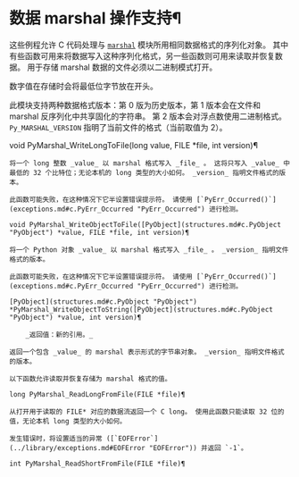 # 数据 marshal 操作支持¶

这些例程允许 C 代码处理与 [`marshal`](3.标准库/marshal.md#module-marshal "marshal: Convert Python objects to streams of bytes and back \(with different constraints\).") 模块所用相同数据格式的序列化对象。 其中有些函数可用来将数据写入这种序列化格式，另一些函数则可用来读取并恢复数据。 用于存储 marshal 数据的文件必须以二进制模式打开。

数字值在存储时会将最低位字节放在开头。

此模块支持两种数据格式版本：第 0 版为历史版本，第 1 版本会在文件和 marshal 反序列化中共享固化的字符串。 第 2 版本会对浮点数使用二进制格式。 `Py_MARSHAL_VERSION` 指明了当前文件的格式（当前取值为 2）。

void PyMarshal_WriteLongToFile(long value, FILE *file, int version)¶  

    

~~~
将一个 long 整数 _value_ 以 marshal 格式写入 _file_ 。 这将只写入 _value_ 中最低的 32 个比特位；无论本机的 long 类型的大小如何。 _version_ 指明文件格式的版本。

此函数可能失败，在这种情况下它半设置错误提示符。 请使用 [`PyErr_Occurred()`](exceptions.md#c.PyErr_Occurred "PyErr_Occurred") 进行检测。

void PyMarshal_WriteObjectToFile([PyObject](structures.md#c.PyObject "PyObject") *value, FILE *file, int version)¶  
~~~
    

~~~
将一个 Python 对象 _value_ 以 marshal 格式写入 _file_ 。 _version_ 指明文件格式的版本。

此函数可能失败，在这种情况下它半设置错误提示符。 请使用 [`PyErr_Occurred()`](exceptions.md#c.PyErr_Occurred "PyErr_Occurred") 进行检测。

[PyObject](structures.md#c.PyObject "PyObject") *PyMarshal_WriteObjectToString([PyObject](structures.md#c.PyObject "PyObject") *value, int version)¶  

    _返回值：新的引用。_

返回一个包含 _value_ 的 marshal 表示形式的字节串对象。 _version_ 指明文件格式的版本。

以下函数允许读取并恢复存储为 marshal 格式的值。

long PyMarshal_ReadLongFromFile(FILE *file)¶  
~~~
    

~~~
从打开用于读取的 FILE* 对应的数据流返回一个 C long。 使用此函数只能读取 32 位的值，无论本机 long 类型的大小如何。

发生错误时，将设置适当的异常 ([`EOFError`](../library/exceptions.md#EOFError "EOFError")) 并返回 `-1`。

int PyMarshal_ReadShortFromFile(FILE *file)¶  
~~~
    

~~~

